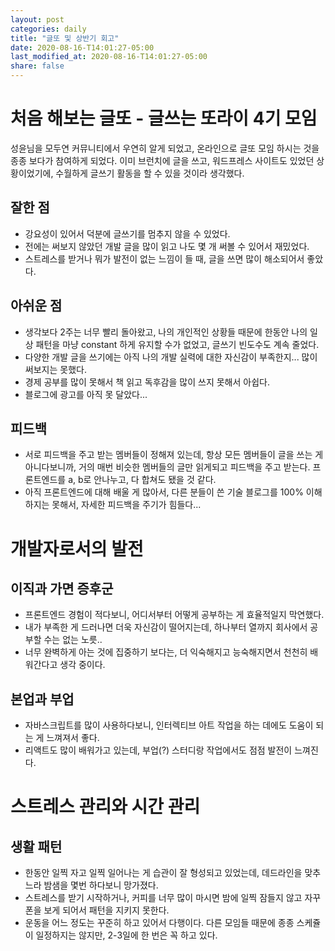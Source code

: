 ```yaml
---
layout: post
categories: daily
title: "글또 및 상반기 회고"
date: 2020-08-16-T14:01:27-05:00
last_modified_at: 2020-08-16-T14:01:27-05:00
share: false
---
```


# 처음 해보는 글또 - 글쓰는 또라이 4기 모임

성윤님을 모두연 커뮤니티에서 우연히 알게 되었고, 온라인으로 글또 모임 하시는 것을 종종 보다가 참여하게 되었다. 
이미 브런치에 글을 쓰고, 워드프레스 사이트도 있었던 상황이었기에, 수월하게 글쓰기 활동을 할 수 있을 것이라 생각했다. 

## 잘한 점
- 강요성이 있어서 덕분에 글쓰기를 멈추지 않을 수 있었다. 
- 전에는 써보지 않았던 개발 글을 많이 읽고 나도 몇 개 써볼 수 있어서 재밌었다. 
- 스트레스를 받거나 뭐가 발전이 없는 느낌이 들 때, 글을 쓰면 많이 해소되어서 좋았다.

## 아쉬운 점
- 생각보다 2주는 너무 빨리 돌아왔고, 나의 개인적인 상황들 때문에 한동안 나의 일상 패턴을 마냥 constant 하게 유지할 수가 없었고, 글쓰기 빈도수도 계속 줄었다. 
- 다양한 개발 글을 쓰기에는 아직 나의 개발 실력에 대한 자신감이 부족한지... 많이 써보지는 못했다. 
- 경제 공부를 많이 못해서 책 읽고 독후감을 많이 쓰지 못해서 아쉽다.
- 블로그에 광고를 아직 못 달았다...

## 피드백
- 서로 피드백을 주고 받는 멤버들이 정해져 있는데, 항상 모든 멤버들이 글을 쓰는 게 아니다보니까, 거의 매번 비슷한 멤버들의 글만 읽게되고 피드백을 주고 받는다. 프론트엔드를 a, b로 안나누고, 다 합쳐도 됐을 것 같다.
- 아직 프론트엔드에 대해 배울 게 많아서, 다른 분들이 쓴 기술 블로그를 100% 이해하지는 못해서, 자세한 피드백을 주기가 힘들다...

# 개발자로서의 발전

## 이직과 가면 증후군
- 프론트엔드 경험이 적다보니, 어디서부터 어떻게 공부하는 게 효율적일지 막연했다. 
- 내가 부족한 게 드러나면 더욱 자신감이 떨어지는데, 하나부터 열까지 회사에서 공부할 수는 없는 노릇.. 
- 너무 완벽하게 아는 것에 집중하기 보다는, 더 익숙해지고 능숙해지면서 천천히 배워간다고 생각 중이다.

## 본업과 부업
- 자바스크립트를 많이 사용하다보니, 인터렉티브 아트 작업을 하는 데에도 도움이 되는 게 느껴져서 좋다.
- 리액트도 많이 배워가고 있는데, 부업(?) 스터디랑 작업에서도 점점 발전이 느껴진다.

# 스트레스 관리와 시간 관리

## 생활 패턴
- 한동안 일찍 자고 일찍 일어나는 게 습관이 잘 형성되고 있었는데, 데드라인을 맞추느라 밤샘을 몇번 하다보니 망가졌다.
- 스트레스를 받기 시작하거나, 커피를 너무 많이 마시면 밤에 일찍 잠들지 않고 자꾸 폰을 보게 되어서 패턴을 지키지 못한다.
- 운동을 어느 정도는 꾸준히 하고 있어서 다행이다. 다른 모임들 때문에 종종 스케쥴이 일정하지는 않지만, 2-3일에 한 번은 꼭 하고 있다.